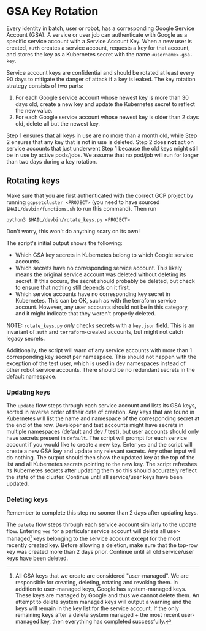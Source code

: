 # GSA Key Rotation

Every identity in batch, user or robot, has a corresponding Google Service
Account (GSA). A service or user job can authenticate with Google as
a specific service account with a Service Account Key. When a new user is
created, `auth` creates a service account, requests a key for that account, and
stores the key as a Kubernetes secret with the name `<username>-gsa-key`.

Service account keys are confidential and should be rotated at least every 90
days to mitigate the danger of attack if a key is leaked. The key rotation
strategy consists of two parts:

1. For each Google service account whose newest key is more than 30 days old,
create a new key and update the Kubernetes secret to reflect the new value.
2. For each Google service account whose newest key is older than 2 days old,
delete all but the newest key.

Step 1 ensures that all keys in use are no more than a month old, while Step 2
ensures that any key that is not in use is deleted. Step 2 does **not**
act on service accounts that just underwent Step 1 because the old keys might
still be in use by active pods/jobs. We assume that no pod/job will run for
longer than two days during a key rotation.

## Rotating keys

Make sure that you are first authenticated with the correct GCP project by
running `gcpsetcluster <PROJECT>` (you need to have sourced
`$HAIL/devbin/functions.sh` to run this command). Then run

```
python3 $HAIL/devbin/rotate_keys.py <PROJECT>
```

Don't worry, this won't do anything scary on its own!

The script's initial output shows the following:
- Which GSA key secrets in Kubernetes belong to which Google service accounts.
- Which secrets have no corresponding service account. This likely means
  the original service account was deleted without deleting its secret.
  If this occurs, the secret should probably be deleted, but check to ensure that
  nothing still depends on it first.
- Which service accounts have no corresponding key secret in Kubernetes. This
  can be OK, such as with the terraform service account. However, any user
  accounts should not be in this category, and it might indicate that they
  weren't properly deleted.

NOTE: `rotate_keys.py` *only* checks secrets with a `key.json` field. This
is an invariant of `auth` and `terraform`-created accounts, but might not catch
legacy secrets.

Additionally, the script will warn of any service accounts with more than 1
corresponding key secret per namespace. This should not happen with the
exception of the test user, which is used in dev namespaces instead of other
robot service accounts. There should be no redundant secrets in the default
namespace.


### Updating keys

The `update` flow steps through each service account and lists its GSA keys,
sorted in reverse order of their date of creation.
Any keys that are found in Kubernetes will list the name and namespace
of the corresponding secret at the end of the row. Developer and test accounts
might have secrets in multiple namespaces (default and dev / test), but user
accounts should only have secrets present in `default`. The script will prompt
for each service account if you would like to create a new key. Enter `yes`
and the script will create a new GSA key and update any relevant secrets. Any
other input will do nothing. The output should then show the updated key at
the top of the list and all Kubernetes secrets pointing to the new key.
The script refreshes its Kubernetes secrets after updating them so this should
accurately reflect the state of the cluster.
Continue until all service/user keys have been updated.

### Deleting keys

Remember to complete this step no sooner than 2 days after updating keys.

The `delete` flow steps through each service account similarly to the update
flow. Entering `yes` for a particular service account will delete all
user-managed[^1] keys belonging to the service account except for the most
recently created key. Before allowing a deletion, make sure that the top-row
key was created more than 2 days prior.
Continue until all old service/user keys have been deleted.

[^1]: All GSA keys that we create are considered "user-managed". We are responsible
for creating, deleting, rotating and revoking them. In addition to user-managed
keys, Google has system-managed keys. These keys are managed by Google and thus
we cannot delete them. An attempt to delete system managed keys will output a
warning and the keys will remain in the key list for the service account. If the
only remaining keys after a delete system managed + the most recent user-managed
key, then everything has completed successfully.
